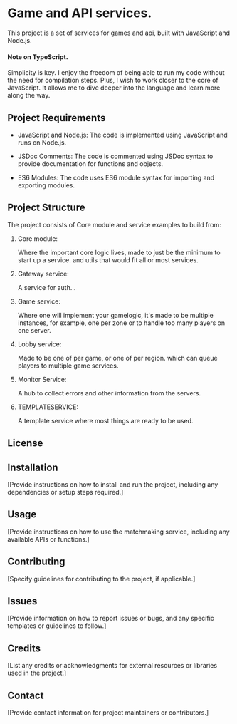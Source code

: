 # Game and API services.

This project is a set of services for games and api, built with JavaScript and Node.js.

#### Note on TypeScript. ####

Simplicity is key. I enjoy the freedom of being able to run my code without the need for compilation steps. Plus, I wish to work closer to the core of JavaScript. It allows me to dive deeper into the language and learn more along the way.

## Project Requirements

- JavaScript and Node.js: The code is implemented using JavaScript and runs on Node.js.

- JSDoc Comments: The code is commented using JSDoc syntax to provide documentation for functions and objects.

- ES6 Modules: The code uses ES6 module syntax for importing and exporting modules.

## Project Structure

The project consists of Core module and service examples to build from:

1. Core module:
   
   Where the important core logic lives, made to just be the minimum to start up a service. and utils that would fit all or most services.

2. Gateway service:
   
   A service for auth...

3. Game service:
   
   Where one will implement your gamelogic, it's made to be multiple instances, for example, one per zone or to handle too many players on one server.

4. Lobby service:
   
   Made to be one of per game, or one of per region. which can queue players to multiple game services.

5. Monitor Service:
    
   A hub to collect errors and other information from the servers.

6. TEMPLATESERVICE:
    
   A template service where most things are ready to be used.

## License

## Installation

[Provide instructions on how to install and run the project, including any dependencies or setup steps required.]

## Usage

[Provide instructions on how to use the matchmaking service, including any available APIs or functions.]

## Contributing

[Specify guidelines for contributing to the project, if applicable.]

## Issues

[Provide information on how to report issues or bugs, and any specific templates or guidelines to follow.]

## Credits

[List any credits or acknowledgments for external resources or libraries used in the project.]

## Contact

[Provide contact information for project maintainers or contributors.]

